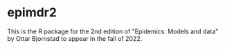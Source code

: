 # epimdr2

This is the R package for the 2nd edition of "Epidemics: Models and data" by Ottar Bjornstad to appear in the fall of 2022.
